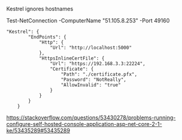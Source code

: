 Kestrel ignores hostnames

Test-NetConnection -ComputerName "51.105.8.253" -Port 49160

```
"Kestrel": {
        "EndPoints": {
            "Http": {
                "Url": "http://localhost:5000"
            },
            "HttpsInlineCertFile": {
                "Url": "https://192.168.3.3:22224",
                "Certificate": {
                    "Path": "./certificate.pfx",
                    "Password": "NotReally",
                    "AllowInvalid": "true"
                }
            }
        }
    }
```

https://stackoverflow.com/questions/53430278/problems-running-configure-self-hosted-console-application-asp-net-core-2-1-ke/53435289#53435289
